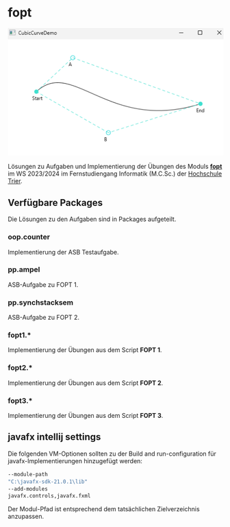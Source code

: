 # fopt

![](img.png)

Lösungen zu Aufgaben und Implementierung der Übungen des Moduls [**fopt**](https://www.hochschule-trier.de/informatik/fernstudium/module/a-h/fopt) im WS 2023/2024 im Fernstudiengang Informatik (M.C.Sc.) der [Hochschule Trier](https://www.hochschule-trier.de/).


## Verfügbare Packages
Die Lösungen zu den Aufgaben sind in Packages aufgeteilt.

### oop.counter
Implementierung der ASB Testaufgabe.

### pp.ampel
ASB-Aufgabe zu FOPT 1.

### pp.synchstacksem
ASB-Aufgabe zu FOPT 2.

### fopt1.*
Implementierung der Übungen aus dem Script **FOPT 1**.


### fopt2.*
Implementierung der Übungen aus dem Script **FOPT 2**.


### fopt3.*

Implementierung der Übungen aus dem Script **FOPT 3**.


## javafx intellij settings

Die folgenden VM-Optionen sollten zu der Build and run-configuration für javafx-Implementierungen hinzugefügt werden:

``` bash
--module-path
"C:\javafx-sdk-21.0.1\lib"
--add-modules
javafx.controls,javafx.fxml
```

Der Modul-Pfad ist entsprechend dem tatsächlichen Zielverzeichnis anzupassen.
